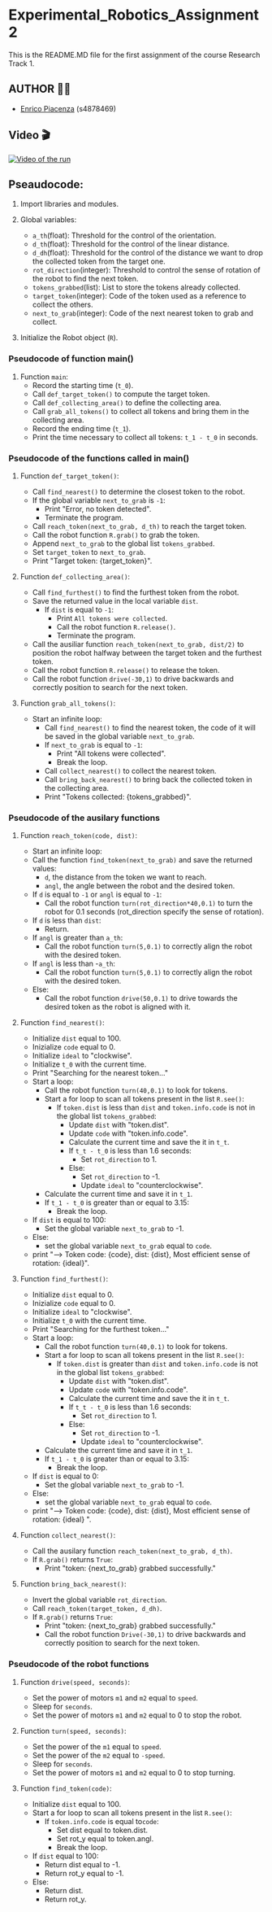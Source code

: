 # Experimental_Robotics_Assignment2
This is the README.MD file for the first assignment of the course Research Track 1.

## AUTHOR 👨‍💻
* [Enrico Piacenza](https://github.com/EnricoPiacenza) (s4878469)

## Video 🎬

[![Video of the run](https://img.youtube.com/vi/8urNXy3_Drc/hqdefault.jpg)](https://youtu.be/8urNXy3_Drc)

## Pseaudocode:

1. Import libraries and modules.

2. Global variables:
   - `a_th`(float): Threshold for the control of the orientation.
   - `d_th`(float): Threshold for the control of the linear distance.
   - `d_dh`(float): Threshold for the control of the distance we want to drop the collected token from the target one.
   - `rot_direction`(integer): Threshold to control the sense of rotation of the robot to find the next token.
   - `tokens_grabbed`(list): List to store the tokens already collected. 
   - `target_token`(integer): Code of the token used as a reference to collect the others. 
   - `next_to_grab`(integer): Code of the next nearest token to grab and collect.

3. Initialize the Robot object (`R`).

### Pseudocode of function main()

1. Function `main`:
   - Record the starting time (`t_0`).
   - Call `def_target_token()` to compute the target token.
   - Call `def_collecting_area()` to define the collecting area.
   - Call `grab_all_tokens()` to collect all tokens and bring them in the collecting area.
   - Record the ending time (`t_1`).
   - Print the time necessary to collect all tokens: `t_1 - t_0` in seconds.

### Pseudocode of the functions called in main()    

1. Function `def_target_token()`:
   - Call `find_nearest()` to determine the closest token to the robot.
   - If the global variable `next_to_grab` is `-1`:
      - Print "Error, no token detected".
      - Terminate the program.
   - Call `reach_token(next_to_grab, d_th)` to reach the target token.
   - Call the robot function `R.grab()` to grab the token.
   - Append `next_to_grab` to the global list `tokens_grabbed`.
   - Set `target_token` to `next_to_grab`.
   - Print "Target token: {target_token}".

2. Function `def_collecting_area()`:   
   - Call `find_furthest()` to find the furthest token from the robot.
   - Save the returned value in the local variable `dist`.
      - If `dist` is equal to `-1`:
         - Print `All tokens were collected`.
         - Call the robot function `R.release()`.
         - Terminate the program.
   - Call the ausiliar function `reach_token(next_to_grab, dist/2)` to position the robot halfway between the target token and the furthest token.
   - Call the robot function `R.release()` to release the token.
   - Call the robot function `drive(-30,1)` to drive backwards and correctly position to search for the next token.

3. Function `grab_all_tokens()`:
   - Start an infinite loop:
      - Call `find_nearest()` to find the nearest token, the code of it will be saved in the global variable `next_to_grab`.
      - If `next_to_grab` is equal to `-1`:
         - Print "All tokens were collected".
         - Break the loop.
      - Call `collect_nearest()` to collect the nearest token.
      - Call `bring_back_nearest()` to bring back the collected token in the collecting area.
      - Print "Tokens collected: {tokens_grabbed}".

### Pseudocode of the ausilary functions

1. Function `reach_token(code, dist)`:
   - Start an infinite loop:
   - Call the function `find_token(next_to_grab)` and save the returned values:
      - `d`, the distance from the token we want to reach.
      - `angl`, the angle between the robot and the desired token.
   - If `d` is equal to `-1` or `angl` is equal to `-1`:
      - Call the robot function `turn(rot_direction*40,0.1)` to turn the robot for 0.1 seconds (rot_direction specify the sense of rotation).
   - If `d` is less than `dist`:
      - Return.
   - If `angl` is greater than `a_th`:
      - Call the robot function `turn(5,0.1)` to correctly align the robot with the desired token.
   - If `angl` is less than -`a_th`:
      - Call the robot function `turn(5,0.1)` to correctly align the robot with the desired token.
   - Else:
      - Call the robot function `drive(50,0.1)` to drive towards the desired token as the robot is aligned with it.

2. Function `find_nearest()`:
   - Initialize `dist` equal to 100.
   - Inizialize `code` equal to 0.
   - Initialize `ideal` to "clockwise".
   - Initialize `t_0` with the current time.
   - Print "Searching for the nearest token..."
   - Start a loop:
      - Call the robot function `turn(40,0.1)` to look for tokens.
      - Start a for loop to scan all tokens present in the list `R.see()`:
         - If `token.dist` is less than `dist` and `token.info.code` is not in the global list `tokens_grabbed`:
            - Update `dist` with "token.dist".
            - Update `code` with "token.info.code".
            - Calculate the current time and save the it in `t_t`.
            - If `t_t - t_0` is less than 1.6 seconds:
               - Set `rot_direction` to 1.
            - Else:
               - Set `rot_direction` to -1.
               - Update `ideal` to "counterclockwise".
      - Calculate the current time and save it in `t_1`.
      - If `t_1 - t_0` is greater than or equal to 3.15:
         - Break the loop.
   - If `dist` is equal to 100:
      - Set the global variable `next_to_grab` to -1.
   - Else:
      - set the global variable `next_to_grab` equal to `code`.
   - print "--> Token code: {code}, dist: {dist}, Most efficient sense of rotation: {ideal}".

3. Function `find_furthest()`:
   - Initialize `dist` equal to 0.
   - Inizialize `code` equal to 0.
   - Initialize `ideal` to "clockwise".
   - Initialize `t_0` with the current time.
   - Print "Searching for the furthest token..."
   - Start a loop:
      - Call the robot function `turn(40,0.1)` to look for tokens.
      - Start a for loop to scan all tokens present in the list `R.see()`:
         - If `token.dist` is greater than `dist` and `token.info.code` is not in the global list `tokens_grabbed`:
            - Update `dist` with "token.dist".
            - Update `code` with "token.info.code".
            - Calculate the current time and save the it in `t_t`.
            - If `t_t - t_0` is less than 1.6 seconds:
               - Set `rot_direction` to 1.
            - Else:
               - Set `rot_direction` to -1.
               - Update `ideal` to "counterclockwise".
      - Calculate the current time and save it in `t_1`.
      - If `t_1 - t_0` is greater than or equal to 3.15:
         - Break the loop.
   - If `dist` is equal to 0:
      - Set the global variable `next_to_grab` to -1.
   - Else:
      - set the global variable `next_to_grab` equal to `code`.
   - print "--> Token code: {code}, dist: {dist}, Most efficient sense of rotation: {ideal} ".

4. Function `collect_nearest()`:
   - Call the ausilary function `reach_token(next_to_grab, d_th)`.
   - If `R.grab()` returns `True`:
      - Print "token: {next_to_grab} grabbed successfully."

5. Function `bring_back_nearest()`:
   - Invert the global variable `rot_direction`.
   - Call `reach_token(target_token, d_dh)`.
   - If `R.grab()` returns `True`:
      - Print "token: {next_to_grab} grabbed successfully."
      - Call the robot function `Drive(-30,1)` to drive backwards and correctly position to search for the next token. 

### Pseudocode of the robot functions

1. Function `drive(speed, seconds)`:
   - Set the power of motors `m1` and `m2` equal to `speed`.
   - Sleep for `seconds`.
   - Set the power of motors `m1` and `m2` equal to 0 to stop the robot.

2. Function `turn(speed, seconds)`:
   - Set the power of the `m1` equal to `speed`.
   - Set the power of the `m2` equal to `-speed`.
   - Sleep for `seconds`.
   - Set the power of motors `m1` and `m2` equal to 0 to stop turning.

3. Function `find_token(code)`:
   - Initialize `dist` equal to 100.
   - Start a for loop to scan all tokens present in the list `R.see()`:
      - If `token.info.code` is equal to`code`:
         - Set dist equal to token.dist.
         - Set rot_y equal to token.angl.
         - Break the loop.
   - If `dist` equal to 100:
      - Return dist equal to -1.
      - Return rot_y equal to -1.
   - Else:
      - Return dist.
      - Return rot_y.
